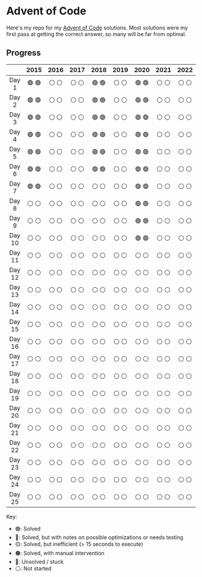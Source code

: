 # Advent of Code

Here's my repo for my [Advent of Code](https://adventofcode.com/) solutions. Most solutions were my first pass at getting the correct answer, so many will be far from optimal.

## Progress

|        | 2015  | 2016  | 2017  | 2018  | 2019  | 2020  | 2021  | 2022  | 2023  |
| :----: | :---: | :---: | :---: | :---: | :---: | :---: | :---: | :---: | :---: |
| Day 1  | 🟢 🟢 | ⚪️ ⚪️ | ⚪️ ⚪️ | 🟢 🟢 | ⚪️ ⚪️ | 🟢 🟢 | ⚪️ ⚪️ | ⚪️ ⚪️ | 🟢 🟢 |
| Day 2  | 🟢 🟢 | ⚪️ ⚪️ | ⚪️ ⚪️ | 🟢 🟢 | ⚪️ ⚪️ | 🟢 🟢 | ⚪️ ⚪️ | ⚪️ ⚪️ | ⚪️ ⚪️ |
| Day 3  | 🟢 🟢 | ⚪️ ⚪️ | ⚪️ ⚪️ | 🟢 🟢 | ⚪️ ⚪️ | 🟢 🟢 | ⚪️ ⚪️ | ⚪️ ⚪️ | ⚪️ ⚪️ |
| Day 4  | 🟢 🟢 | ⚪️ ⚪️ | ⚪️ ⚪️ | 🟢 🟢 | ⚪️ ⚪️ | 🟢 🟢 | ⚪️ ⚪️ | ⚪️ ⚪️ | ⚪️ ⚪️ |
| Day 5  | 🟢 🟢 | ⚪️ ⚪️ | ⚪️ ⚪️ | 🟢 🟢 | ⚪️ ⚪️ | 🟢 🟢 | ⚪️ ⚪️ | ⚪️ ⚪️ | ⚪️ ⚪️ |
| Day 6  | 🟢 🟢 | ⚪️ ⚪️ | ⚪️ ⚪️ | 🟢 🟢 | ⚪️ ⚪️ | 🟢 🟢 | ⚪️ ⚪️ | ⚪️ ⚪️ | ⚪️ ⚪️ |
| Day 7  | 🟢 🟢 | ⚪️ ⚪️ | ⚪️ ⚪️ | ⚪️ ⚪️ | ⚪️ ⚪️ | 🟢 🟢 | ⚪️ ⚪️ | ⚪️ ⚪️ | ⚪️ ⚪️ |
| Day 8  | ⚪️ ⚪️ | ⚪️ ⚪️ | ⚪️ ⚪️ | ⚪️ ⚪️ | ⚪️ ⚪️ | 🟢 🟢 | ⚪️ ⚪️ | ⚪️ ⚪️ | ⚪️ ⚪️ |
| Day 9  | ⚪️ ⚪️ | ⚪️ ⚪️ | ⚪️ ⚪️ | ⚪️ ⚪️ | ⚪️ ⚪️ | 🟢 🟢 | ⚪️ ⚪️ | ⚪️ ⚪️ | ⚪️ ⚪️ |
| Day 10 | ⚪️ ⚪️ | ⚪️ ⚪️ | ⚪️ ⚪️ | ⚪️ ⚪️ | ⚪️ ⚪️ | 🟢 🟢 | ⚪️ ⚪️ | ⚪️ ⚪️ | ⚪️ ⚪️ |
| Day 11 | ⚪️ ⚪️ | ⚪️ ⚪️ | ⚪️ ⚪️ | ⚪️ ⚪️ | ⚪️ ⚪️ | ⚪️ ⚪️ | ⚪️ ⚪️ | ⚪️ ⚪️ | ⚪️ ⚪️ |
| Day 12 | ⚪️ ⚪️ | ⚪️ ⚪️ | ⚪️ ⚪️ | ⚪️ ⚪️ | ⚪️ ⚪️ | ⚪️ ⚪️ | ⚪️ ⚪️ | ⚪️ ⚪️ | ⚪️ ⚪️ |
| Day 13 | ⚪️ ⚪️ | ⚪️ ⚪️ | ⚪️ ⚪️ | ⚪️ ⚪️ | ⚪️ ⚪️ | ⚪️ ⚪️ | ⚪️ ⚪️ | ⚪️ ⚪️ | ⚪️ ⚪️ |
| Day 14 | ⚪️ ⚪️ | ⚪️ ⚪️ | ⚪️ ⚪️ | ⚪️ ⚪️ | ⚪️ ⚪️ | ⚪️ ⚪️ | ⚪️ ⚪️ | ⚪️ ⚪️ | ⚪️ ⚪️ |
| Day 15 | ⚪️ ⚪️ | ⚪️ ⚪️ | ⚪️ ⚪️ | ⚪️ ⚪️ | ⚪️ ⚪️ | ⚪️ ⚪️ | ⚪️ ⚪️ | ⚪️ ⚪️ | ⚪️ ⚪️ |
| Day 16 | ⚪️ ⚪️ | ⚪️ ⚪️ | ⚪️ ⚪️ | ⚪️ ⚪️ | ⚪️ ⚪️ | ⚪️ ⚪️ | ⚪️ ⚪️ | ⚪️ ⚪️ | ⚪️ ⚪️ |
| Day 17 | ⚪️ ⚪️ | ⚪️ ⚪️ | ⚪️ ⚪️ | ⚪️ ⚪️ | ⚪️ ⚪️ | ⚪️ ⚪️ | ⚪️ ⚪️ | ⚪️ ⚪️ | ⚪️ ⚪️ |
| Day 18 | ⚪️ ⚪️ | ⚪️ ⚪️ | ⚪️ ⚪️ | ⚪️ ⚪️ | ⚪️ ⚪️ | ⚪️ ⚪️ | ⚪️ ⚪️ | ⚪️ ⚪️ | ⚪️ ⚪️ |
| Day 19 | ⚪️ ⚪️ | ⚪️ ⚪️ | ⚪️ ⚪️ | ⚪️ ⚪️ | ⚪️ ⚪️ | ⚪️ ⚪️ | ⚪️ ⚪️ | ⚪️ ⚪️ | ⚪️ ⚪️ |
| Day 20 | ⚪️ ⚪️ | ⚪️ ⚪️ | ⚪️ ⚪️ | ⚪️ ⚪️ | ⚪️ ⚪️ | ⚪️ ⚪️ | ⚪️ ⚪️ | ⚪️ ⚪️ | ⚪️ ⚪️ |
| Day 21 | ⚪️ ⚪️ | ⚪️ ⚪️ | ⚪️ ⚪️ | ⚪️ ⚪️ | ⚪️ ⚪️ | ⚪️ ⚪️ | ⚪️ ⚪️ | ⚪️ ⚪️ | ⚪️ ⚪️ |
| Day 22 | ⚪️ ⚪️ | ⚪️ ⚪️ | ⚪️ ⚪️ | ⚪️ ⚪️ | ⚪️ ⚪️ | ⚪️ ⚪️ | ⚪️ ⚪️ | ⚪️ ⚪️ | ⚪️ ⚪️ |
| Day 23 | ⚪️ ⚪️ | ⚪️ ⚪️ | ⚪️ ⚪️ | ⚪️ ⚪️ | ⚪️ ⚪️ | ⚪️ ⚪️ | ⚪️ ⚪️ | ⚪️ ⚪️ | ⚪️ ⚪️ |
| Day 24 | ⚪️ ⚪️ | ⚪️ ⚪️ | ⚪️ ⚪️ | ⚪️ ⚪️ | ⚪️ ⚪️ | ⚪️ ⚪️ | ⚪️ ⚪️ | ⚪️ ⚪️ | ⚪️ ⚪️ |
| Day 25 | ⚪️ ⚪️ | ⚪️ ⚪️ | ⚪️ ⚪️ | ⚪️ ⚪️ | ⚪️ ⚪️ | ⚪️ ⚪️ | ⚪️ ⚪️ | ⚪️ ⚪️ | ⚪️ ⚪️ |

Key:
- 🟢: Solved
- 🔵: Solved, but with notes on possible optimizations or needs testing
- 🟡: Solved, but inefficient (> 15 seconds to execute)
- 🟠: Solved, with manual intervention
- 🔴: Unsolved / stuck
- ⚪️: Not started
